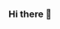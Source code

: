 ### Hi there 👋

<!--
**podunn/podunn** is a ✨ _special_ ✨ repository because its `README.md` (this file) appears on your GitHub profile.

My name is Patrick Dunn. I attend Seneca College. My favourite food is steak. I love the sun and cold drinks.
Here are some ideas to get you started:

- 🔭 I’m currently working on ...
- 🌱 I’m currently learning ...
- 👯 I’m looking to collaborate on ...
- 🤔 I’m looking for help with ...
- 💬 Ask me about ...
- 📫 How to reach me: ...
- 😄 Pronouns: ...
- ⚡ Fun fact: ...
-->
